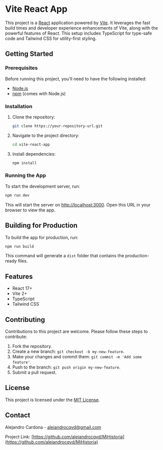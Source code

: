 
# Vite React App

This project is a [React](https://reactjs.org/) application powered by [Vite](https://vitejs.dev/). It leverages the fast build times and developer experience enhancements of Vite, along with the powerful features of React. This setup includes TypeScript for type-safe code and Tailwind CSS for utility-first styling.

## Getting Started

### Prerequisites

Before running this project, you'll need to have the following installed:

- [Node.js](https://nodejs.org/)
- [npm](https://www.npmjs.com/) (comes with Node.js)

### Installation

1. Clone the repository:
   ```sh
   git clone https://your-repository-url.git
   ```
2. Navigate to the project directory:
   ```sh
   cd vite-react-app
   ```
3. Install dependencies:
   ```sh
   npm install
   ```

### Running the App

To start the development server, run:

```sh
npm run dev
```

This will start the server on [http://localhost:3000](http://localhost:3000). Open this URL in your browser to view the app.

## Building for Production

To build the app for production, run:

```sh
npm run build
```

This command will generate a `dist` folder that contains the production-ready files.

## Features

- React 17+
- Vite 2+
- TypeScript
- Tailwind CSS

## Contributing

Contributions to this project are welcome. Please follow these steps to contribute:

1. Fork the repository.
2. Create a new branch: `git checkout -b my-new-feature`.
3. Make your changes and commit them: `git commit -m 'Add some feature'`.
4. Push to the branch: `git push origin my-new-feature`.
5. Submit a pull request.

## License

This project is licensed under the [MIT License](LICENSE).

## Contact

Alejandro Cardona - alejandrocqvd@gmail.com

Project Link: [https://github.com/alejandrocqvd/MiHistoria](https://github.com/alejandrocqvd/MiHistoria)
